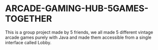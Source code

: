 # ARCADE-GAMING-HUB-5GAMES-TOGETHER
This is a group project made by 5 friends, we all made 5 different vintage arcade games purely with Java and made them accessible from a single interface called Lobby.
